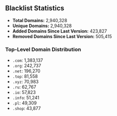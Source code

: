 ## Blacklist Statistics

- **Total Domains:** 2,940,328
- **Unique Domains:** 2,940,328
- **Added Domains Since Last Version:** 423,827
- **Removed Domains Since Last Version:** 505,415

### Top-Level Domain Distribution

-  `.com`: 1,383,137
-  `.org`: 242,737
-  `.net`: 196,270
-  `.top`: 81,558
-  `.xyz`: 70,983
-  `.ru`: 62,767
-  `.io`: 57,823
-  `.info`: 51,241
-  `.pl`: 49,309
-  `.shop`: 43,877

